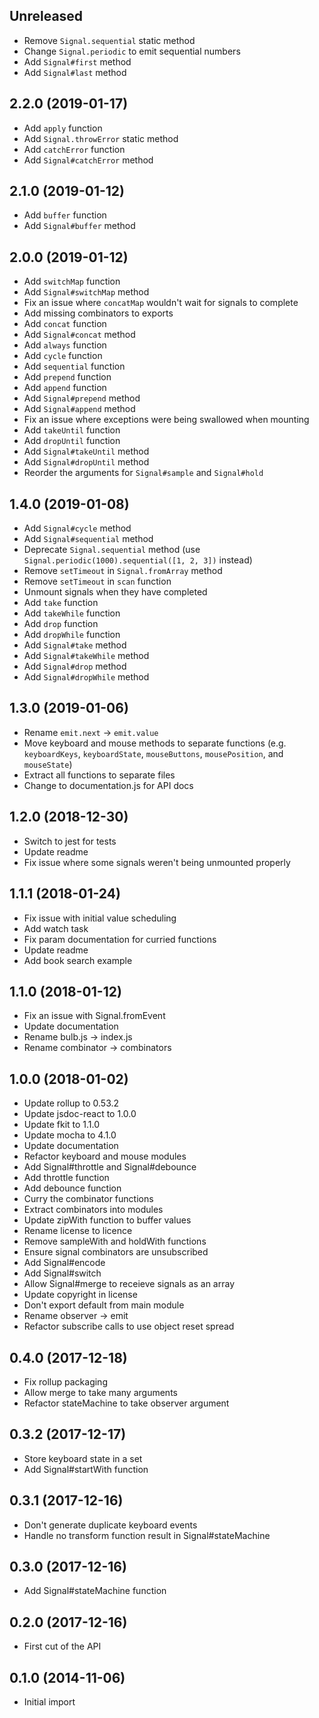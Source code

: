 ## Unreleased

* Remove `Signal.sequential` static method
* Change `Signal.periodic` to emit sequential numbers
* Add `Signal#first` method
* Add `Signal#last` method

## 2.2.0 (2019-01-17)

* Add `apply` function
* Add `Signal.throwError` static method
* Add `catchError` function
* Add `Signal#catchError` method

## 2.1.0 (2019-01-12)

* Add `buffer` function
* Add `Signal#buffer` method

## 2.0.0 (2019-01-12)

* Add `switchMap` function
* Add `Signal#switchMap` method
* Fix an issue where `concatMap` wouldn't wait for signals to complete
* Add missing combinators to exports
* Add `concat` function
* Add `Signal#concat` method
* Add `always` function
* Add `cycle` function
* Add `sequential` function
* Add `prepend` function
* Add `append` function
* Add `Signal#prepend` method
* Add `Signal#append` method
* Fix an issue where exceptions were being swallowed when mounting
* Add `takeUntil` function
* Add `dropUntil` function
* Add `Signal#takeUntil` method
* Add `Signal#dropUntil` method
* Reorder the arguments for `Signal#sample` and `Signal#hold`

## 1.4.0 (2019-01-08)

* Add `Signal#cycle` method
* Add `Signal#sequential` method
* Deprecate `Signal.sequential` method (use `Signal.periodic(1000).sequential([1, 2, 3])` instead)
* Remove `setTimeout` in `Signal.fromArray` method
* Remove `setTimeout` in `scan` function
* Unmount signals when they have completed
* Add `take` function
* Add `takeWhile` function
* Add `drop` function
* Add `dropWhile` function
* Add `Signal#take` method
* Add `Signal#takeWhile` method
* Add `Signal#drop` method
* Add `Signal#dropWhile` method

## 1.3.0 (2019-01-06)

* Rename `emit.next` -> `emit.value`
* Move keyboard and mouse methods to separate functions (e.g. `keyboardKeys`, `keyboardState`, `mouseButtons`, `mousePosition`, and `mouseState`)
* Extract all functions to separate files
* Change to documentation.js for API docs

## 1.2.0 (2018-12-30)

* Switch to jest for tests
* Update readme
* Fix issue where some signals weren't being unmounted properly

## 1.1.1 (2018-01-24)

* Fix issue with initial value scheduling
* Add watch task
* Fix param documentation for curried functions
* Update readme
* Add book search example

## 1.1.0 (2018-01-12)

* Fix an issue with Signal.fromEvent
* Update documentation
* Rename bulb.js -> index.js
* Rename combinator -> combinators

## 1.0.0 (2018-01-02)

* Update rollup to 0.53.2
* Update jsdoc-react to 1.0.0
* Update fkit to 1.1.0
* Update mocha to 4.1.0
* Update documentation
* Refactor keyboard and mouse modules
* Add Signal#throttle and Signal#debounce
* Add throttle function
* Add debounce function
* Curry the combinator functions
* Extract combinators into modules
* Update zipWith function to buffer values
* Rename license to licence
* Remove sampleWith and holdWith functions
* Ensure signal combinators are unsubscribed
* Add Signal#encode
* Add Signal#switch
* Allow Signal#merge to receieve signals as an array
* Update copyright in license
* Don't export default from main module
* Rename observer -> emit
* Refactor subscribe calls to use object reset spread

## 0.4.0 (2017-12-18)

* Fix rollup packaging
* Allow merge to take many arguments
* Refactor stateMachine to take observer argument

## 0.3.2 (2017-12-17)

* Store keyboard state in a set
* Add Signal#startWith function

## 0.3.1 (2017-12-16)

* Don't generate duplicate keyboard events
* Handle no transform function result in Signal#stateMachine

## 0.3.0 (2017-12-16)

* Add Signal#stateMachine function

## 0.2.0 (2017-12-16)

* First cut of the API

## 0.1.0 (2014-11-06)

* Initial import
